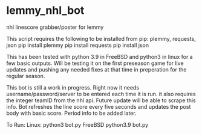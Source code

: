 # lemmy_nhl_bot
nhl linescore grabber/poster for lemmy

This script requires the following to be installed from pip: plemmy, requests, json
pip install plemmy
pip install requests
pip install json

This has been tested with python 3.9 in FreeBSD and python3 in linux for a few basic outputs. Will be testing it on the first preseason game for live updates and pushing any needed fixes at that time in preperation for the regular season.

This bot is still a work in progress. Right now it needs username/password/server to be entered each time it is run. it also requires the integer teamID from the nhl api. Future update will be able to scrape this info. Bot refreshes the line score every five seconds and updates the post body with basic score. Period info to be added later.

To Run:
Linux: python3 bot.py
FreeBSD python3.9 bot.py
